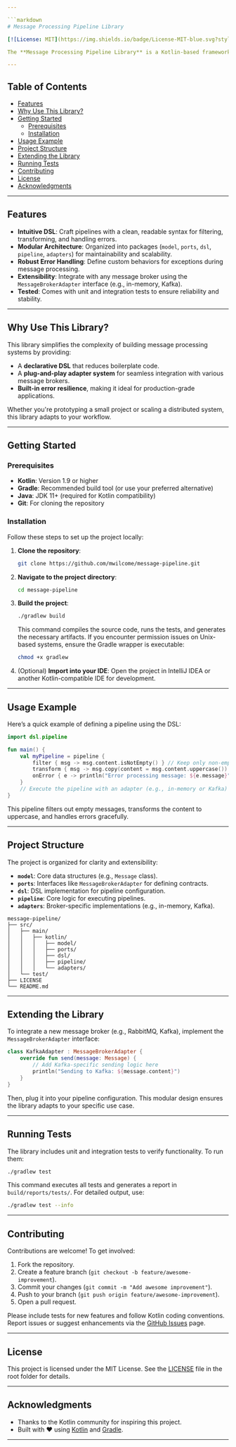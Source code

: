 ```yaml
---

```markdown
# Message Processing Pipeline Library

[![License: MIT](https://img.shields.io/badge/License-MIT-blue.svg?style=for-the-badge&logo=mit)](https://opensource.org/licenses/MIT)

The **Message Processing Pipeline Library** is a Kotlin-based framework designed to streamline the creation and management of message processing pipelines. With its intuitive Domain-Specific Language (DSL), you can effortlessly define filters, transformations, and error-handling logic for your message streams. Whether you're processing in-memory data or integrating with external message brokers like Kafka, this library offers a flexible, extensible, and robust solution for your needs.

---
```


## Table of Contents

- [Features](#features)
- [Why Use This Library?](#why-use-this-library)
- [Getting Started](#getting-started)
  - [Prerequisites](#prerequisites)
  - [Installation](#installation)
- [Usage Example](#usage-example)
- [Project Structure](#project-structure)
- [Extending the Library](#extending-the-library)
- [Running Tests](#running-tests)
- [Contributing](#contributing)
- [License](#license)
- [Acknowledgments](#acknowledgments)

---

## Features

- **Intuitive DSL**: Craft pipelines with a clean, readable syntax for filtering, transforming, and handling errors.
- **Modular Architecture**: Organized into packages (`model`, `ports`, `dsl`, `pipeline`, `adapters`) for maintainability and scalability.
- **Robust Error Handling**: Define custom behaviors for exceptions during message processing.
- **Extensibility**: Integrate with any message broker using the `MessageBrokerAdapter` interface (e.g., in-memory, Kafka).
- **Tested**: Comes with unit and integration tests to ensure reliability and stability.

---

## Why Use This Library?

This library simplifies the complexity of building message processing systems by providing:
- A **declarative DSL** that reduces boilerplate code.
- A **plug-and-play adapter system** for seamless integration with various message brokers.
- **Built-in error resilience**, making it ideal for production-grade applications.

Whether you're prototyping a small project or scaling a distributed system, this library adapts to your workflow.

---

## Getting Started

### Prerequisites

- **Kotlin**: Version 1.9 or higher
- **Gradle**: Recommended build tool (or use your preferred alternative)
- **Java**: JDK 11+ (required for Kotlin compatibility)
- **Git**: For cloning the repository

### Installation

Follow these steps to set up the project locally:

1. **Clone the repository**:
   ```bash
   git clone https://github.com/mwilcome/message-pipeline.git
   ```
2. **Navigate to the project directory**:
   ```bash
   cd message-pipeline
   ```
3. **Build the project**:
   ```bash
   ./gradlew build
   ```

   This command compiles the source code, runs the tests, and generates the necessary artifacts. If you encounter permission issues on Unix-based systems, ensure the Gradle wrapper is executable:
   ```bash
   chmod +x gradlew
   ```

4. (Optional) **Import into your IDE**: Open the project in IntelliJ IDEA or another Kotlin-compatible IDE for development.

---

## Usage Example

Here’s a quick example of defining a pipeline using the DSL:

```kotlin
import dsl.pipeline

fun main() {
    val myPipeline = pipeline {
        filter { msg -> msg.content.isNotEmpty() } // Keep only non-empty messages
        transform { msg -> msg.copy(content = msg.content.uppercase()) } // Convert to uppercase
        onError { e -> println("Error processing message: ${e.message}") } // Log errors
    }
    // Execute the pipeline with an adapter (e.g., in-memory or Kafka)
}
```

This pipeline filters out empty messages, transforms the content to uppercase, and handles errors gracefully.

---

## Project Structure

The project is organized for clarity and extensibility:

- **`model`**: Core data structures (e.g., `Message` class).
- **`ports`**: Interfaces like `MessageBrokerAdapter` for defining contracts.
- **`dsl`**: DSL implementation for pipeline configuration.
- **`pipeline`**: Core logic for executing pipelines.
- **`adapters`**: Broker-specific implementations (e.g., in-memory, Kafka).

```
message-pipeline/
├── src/
│   ├── main/
│   │   ├── kotlin/
│   │   │   ├── model/
│   │   │   ├── ports/
│   │   │   ├── dsl/
│   │   │   ├── pipeline/
│   │   │   └── adapters/
│   └── test/
├── LICENSE
└── README.md
```

---

## Extending the Library

To integrate a new message broker (e.g., RabbitMQ, Kafka), implement the `MessageBrokerAdapter` interface:

```kotlin
class KafkaAdapter : MessageBrokerAdapter {
    override fun send(message: Message) {
        // Add Kafka-specific sending logic here
        println("Sending to Kafka: ${message.content}")
    }
}
```

Then, plug it into your pipeline configuration. This modular design ensures the library adapts to your specific use case.

---

## Running Tests

The library includes unit and integration tests to verify functionality. To run them:

```bash
./gradlew test
```

This command executes all tests and generates a report in `build/reports/tests/`. For detailed output, use:

```bash
./gradlew test --info
```

---

## Contributing

Contributions are welcome! To get involved:

1. Fork the repository.
2. Create a feature branch (`git checkout -b feature/awesome-improvement`).
3. Commit your changes (`git commit -m "Add awesome improvement"`).
4. Push to your branch (`git push origin feature/awesome-improvement`).
5. Open a pull request.

Please include tests for new features and follow Kotlin coding conventions. Report issues or suggest enhancements via the [GitHub Issues](https://github.com/mwilcome/message-pipeline/issues) page.

---

## License

This project is licensed under the MIT License. See the [LICENSE](LICENSE) file in the root folder for details.

---

## Acknowledgments

- Thanks to the Kotlin community for inspiring this project.
- Built with ❤️ using [Kotlin](https://kotlinlang.org/) and [Gradle](https://gradle.org/).

---